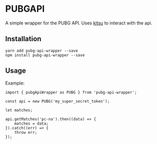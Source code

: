 # PUBGAPI

A simple wrapper for the PUBG API. Uses [kitsu](https://github.com/wopian/kitsu) to interact with the api.

## Installation
```
yarn add pubg-api-wrapper --save
npm install pubg-api-wrapper --save
```

## Usage

Example:

```
import { pubgApiWrapper as PUBG } from 'pubg-api-wrapper';

const api = new PUBG('my_super_secret_token');

let matches;

api.getMatches('pc-na').then((data) => {
    matches = data;
}).catch((err) => {
    throw err;
});

```